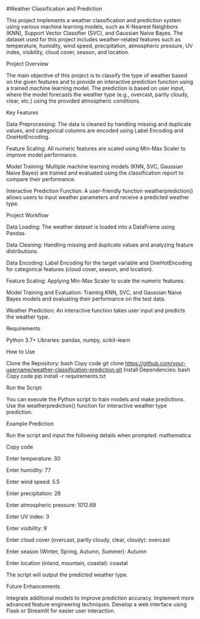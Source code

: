 
#Weather Classification and Prediction

This project implements a weather classification and prediction system using various machine learning models, such as K-Nearest Neighbors (KNN), Support Vector Classifier (SVC), and Gaussian Naive Bayes. The dataset used for this project includes weather-related features such as temperature, humidity, wind speed, precipitation, atmospheric pressure, UV index, visibility, cloud cover, season, and location.


Project Overview

The main objective of this project is to classify the type of weather based on the given features and to provide an interactive prediction function using a trained machine learning model. The prediction is based on user input, where the model forecasts the weather type (e.g., overcast, partly cloudy, clear, etc.) using the provided atmospheric conditions.


Key Features

Data Preprocessing: The data is cleaned by handling missing and duplicate values, and categorical columns are encoded using Label Encoding and OneHotEncoding.

Feature Scaling: All numeric features are scaled using Min-Max Scaler to improve model performance.

Model Training: Multiple machine learning models (KNN, SVC, Gaussian Naive Bayes) are trained and evaluated using the classification report to compare their performance.

Interactive Prediction Function: A user-friendly function weatherprediction() allows users to input weather parameters and receive a predicted weather type.


Project Workflow

Data Loading: The weather dataset is loaded into a DataFrame using Pandas.

Data Cleaning: Handling missing and duplicate values and analyzing feature distributions.

Data Encoding: Label Encoding for the target variable and OneHotEncoding for categorical features (cloud cover, season, and location).

Feature Scaling: Applying Min-Max Scaler to scale the numeric features.

Model Training and Evaluation: Training KNN, SVC, and Gaussian Naive Bayes models and evaluating their performance on the test data.

Weather Prediction: An interactive function takes user input and predicts the weather type.

Requirements

Python 3.7+
Libraries: pandas, numpy, scikit-learn

How to Use

Clone the Repository:
bash
Copy code
git clone https://github.com/your-username/weather-classification-prediction.git
Install Dependencies:
bash
Copy code
pip install -r requirements.txt

Run the Script:

You can execute the Python script to train models and make predictions.
Use the weatherprediction() function for interactive weather type prediction.

Example Prediction

Run the script and input the following details when prompted:
mathematica

Copy code

Enter temperature: 30

Enter humidity: 77

Enter wind speed: 5.5

Enter precipitation: 28

Enter atmospheric pressure: 1012.69

Enter UV index: 3

Enter visibility: 9

Enter cloud cover (overcast, partly cloudy, clear, cloudy): overcast

Enter season (Winter, Spring, Autumn, Summer): Autumn

Enter location (inland, mountain, coastal): coastal

The script will output the predicted weather type.

Future Enhancements

Integrate additional models to improve prediction accuracy.
Implement more advanced feature engineering techniques.
Develop a web interface using Flask or Streamlit for easier user interaction.
